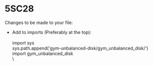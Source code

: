 # 5SC28

Changes to be made to your file:

* Add to imports (Preferably at the top):
\
\
import sys \
sys.path.append('gym-unbalanced-disk/gym_unbalanced_disk/') \
import gym_unbalanced_disk
\
\
